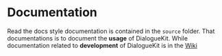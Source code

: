 # Documentation

Read the docs style documentation is contained in the `source` folder. That documentations is to document the **usage** of DialogueKit. While documentation related to **development** of DialogueKit is in the [Wiki](https://github.com/iai-group/dialoguekit/wiki)
